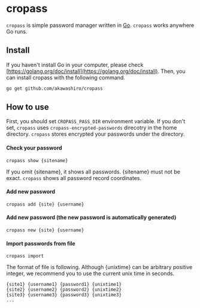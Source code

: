 # cropass
`cropass` is simple password manager written in [Go](https://golang.org/). `cropass` works anywhere Go runs.
## Install
If you haven't install Go in your computer, please check [https://golang.org/doc/install](https://golang.org/doc/install). Then, you can install cropass with the following command.
```sh
go get github.com/akawashiro/cropass
```
## How to use
First, you should set `CROPASS_PASS_DIR` environment variable. If you don't set, `cropass` uses `cropass-encrypted-passwords` direcotry in the home directory. `cropass` stores encrypted your passwords under the directory.

#### Check your password
```
cropass show {sitename}
```
If you omit {sitename}, it shows all passwords. {sitename} must not be exact. `cropass` shows all password record coordinates.
#### Add new password
```
cropass add {site} {username}
```
#### Add new password (the new password is automatically generated)
```
cropass new {site} {username}
```
#### Import passwords from file
```
cropass import
```
The format of file is following. Although {unixtime} can be arbitrary positive integer, we recommend you to use the current unix time in seconds.
```
{site1} {username1} {password1} {unixtime1}
{site2} {username2} {password2} {unixtime2}
{site3} {username3} {password3} {unixtime3}
...
```
